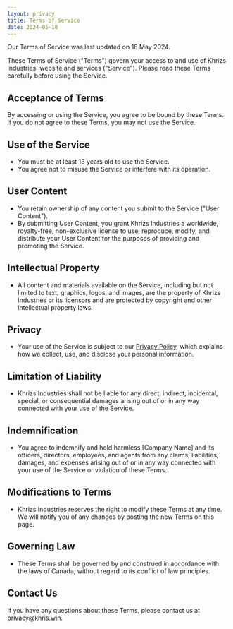 ```yaml
---
layout: privacy
title: Terms of Service
date: 2024-05-18
---
```

Our Terms of Service was last updated on 18 May 2024.

These Terms of Service ("Terms") govern your access to and use of Khrizs Industries' website and services ("Service"). Please read these Terms carefully before using the Service.

## Acceptance of Terms
By accessing or using the Service, you agree to be bound by these Terms. If you do not agree to these Terms, you may not use the Service.

## Use of the Service
- You must be at least 13 years old to use the Service.
- You agree not to misuse the Service or interfere with its operation.

## User Content

- You retain ownership of any content you submit to the Service ("User Content").
- By submitting User Content, you grant Khrizs Industries a worldwide, royalty-free, non-exclusive license to use, reproduce, modify, and distribute your User Content for the purposes of providing and promoting the Service.

## Intellectual Property
- All content and materials available on the Service, including but not limited to text, graphics, logos, and images, are the property of Khrizs Industries or its licensors and are protected by copyright and other intellectual property laws.

## Privacy
- Your use of the Service is subject to our [Privacy Policy](https://khris.win/privacy), which explains how we collect, use, and disclose your personal information.

## Limitation of Liability
- Khrizs Industries shall not be liable for any direct, indirect, incidental, special, or consequential damages arising out of or in any way connected with your use of the Service.

## Indemnification
- You agree to indemnify and hold harmless [Company Name] and its officers, directors, employees, and agents from any claims, liabilities, damages, and expenses arising out of or in any way connected with your use of the Service or violation of these Terms.

## Modifications to Terms
- Khrizs Industries reserves the right to modify these Terms at any time. We will notify you of any changes by posting the new Terms on this page.

## Governing Law
- These Terms shall be governed by and construed in accordance with the laws of Canada, without regard to its conflict of law principles.

## Contact Us
If you have any questions about these Terms, please contact us at [privacy@khris.win](mailto:privacy@khris.win).
